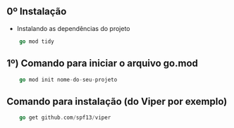## 0º Instalação

* Instalando as dependências do projeto

```go
    go mod tidy
```

## 1º) Comando para iniciar o arquivo go.mod

```go
    go mod init nome-do-seu-projeto
```
## Comando para instalação (do Viper por exemplo)

```go
    go get github.com/spf13/viper
```